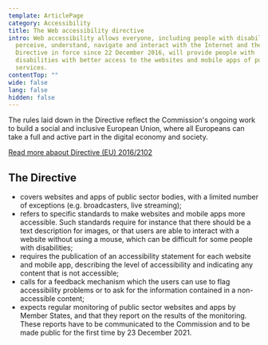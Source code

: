 ```yaml
---
template: ArticlePage
category: Accessibility
title: The Web accessibility directive
intro: Web accessibility allows everyone, including people with disabilities, to
  perceive, understand, navigate and interact with the Internet and the
  Directive in force since 22 December 2016, will provide people with
  disabilities with better access to the websites and mobile apps of public
  services.
contentTop: ""
wide: false
lang: false
hidden: false
---
```



The rules laid down in the Directive reflect the Commission's ongoing work to build a social and inclusive European Union, where all Europeans can take a full and active part in the digital economy and society.

[Read more abaout Directive (EU) 2016/2102](https://eur-lex.europa.eu/eli/dir/2016/2102/oj)

## The Directive

* covers websites and apps of public sector bodies, with a limited number of exceptions (e.g. broadcasters, live streaming);
* refers to specific standards to make websites and mobile apps more accessible. Such standards require for instance that there should be a text description for images, or that users are able to interact with a website without using a mouse, which can be difficult for some people with disabilities;
* requires the publication of an accessibility statement for each website and mobile app, describing the level of accessibility and indicating any content that is not accessible;
* calls for a feedback mechanism which the users can use to flag accessibility problems or to ask for the information contained in a non-accessible content;
* expects regular monitoring of public sector websites and apps by Member States, and that they report on the results of the monitoring. These reports have to be communicated to the Commission and to be made public for the first time by 23 December 2021.